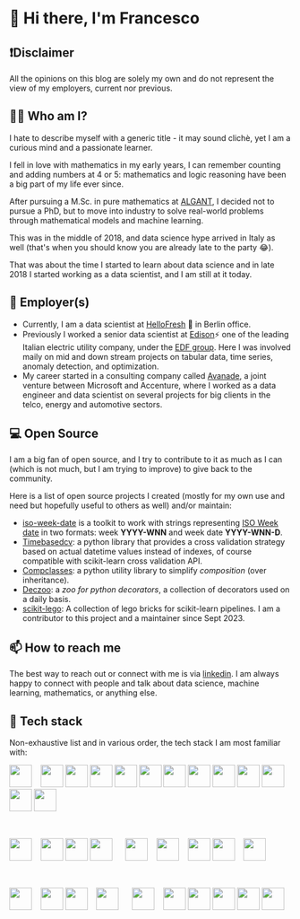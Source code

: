 # 👋 Hi there, I'm Francesco
  
## ❗Disclaimer

All the opinions on this blog are solely my own and do not represent the view of my employers, current nor previous.

## 🦸‍♂️ Who am I?

I hate to describe myself with a generic title - it may sound clichè, yet I am a curious mind and a passionate learner.

I fell in love with mathematics in my early years, I can remember counting and adding numbers at 4 or 5: mathematics and logic reasoning have been a big part of my life ever since.

After pursuing a M.Sc. in pure mathematics at [ALGANT][algant], I decided not to pursue a PhD, but to move into industry to solve real-world problems through mathematical models and machine learning.

This was in the middle of 2018, and data science hype arrived in Italy as well (that's when you should know you are already late to the party 😂).

That was about the time I started to learn about data science and in late 2018 I started working as a data scientist, and I am still at it today.

## 💼 Employer(s)

- Currently, I am a data scientist at [HelloFresh][hello-fresh] 🍋 in Berlin office.
- Previously I worked a senior data scientist at [Edison][edison]⚡ one of the leading Italian electric utility company, under the [EDF group][edf]. Here I was involved maily on mid and down stream projects on tabular data, time series, anomaly detection, and optimization.
- My career started in a consulting company called [Avanade][avanade], a joint venture between Microsoft and Accenture, where I worked as a data engineer and data scientist on several projects for big clients in the telco, energy and automotive sectors.

## 💻 Open Source

I am a big fan of open source, and I try to contribute to it as much as I can (which is not much, but I am trying to improve) to give back to the community.

Here is a list of open source projects I created (mostly for my own use and need but hopefully useful to others as well) and/or maintain:

- [iso-week-date][iso-week-date] is a toolkit to work with strings representing [ISO Week date][iso-week-wiki] in two formats: week **YYYY-WNN** and week date **YYYY-WNN-D**.
- [Timebasedcv][timebasedcv]: a python library that provides a cross validation strategy based on actual datetime values instead of indexes, of course compatible with scikit-learn cross validation API.
- [Compclasses][compclasses]: a python utility library to simplify *composition* (over inheritance).
- [Deczoo][deczoo]: a *zoo for python decorators*, a collection of decorators used on a daily basis.
- [scikit-lego][sklego]: A collection of lego bricks for scikit-learn pipelines. I am a contributor to this project and a maintainer since Sept 2023.

## 📫 How to reach me

The best way to reach out or connect with me is via [linkedin][my-linkedin]. I am always happy to connect with people and talk about data science, machine learning, mathematics, or anything else.

## 🔧 Tech stack

Non-exhaustive list and in various order, the tech stack I am most familiar with:

[<img height="40" width="40" src="https://cdn.simpleicons.org/python">](https://www.python.org/) &nbsp;&nbsp;
[<img height="40" width="40" src="https://cdn.simpleicons.org/pandas">](https://pandas.pydata.org/)
[<img height="40" width="40" src="https://cdn.simpleicons.org/polars">](https://pola.rs/)
[<img height="40" width="40" src="https://cdn.simpleicons.org/numpy">](https://numpy.org/)
[<img height="40" width="40" src="https://cdn.simpleicons.org/scipy">](https://scipy.org/)
[<img height="40" width="40" src="https://cdn.simpleicons.org/scikitlearn">](https://scikit-learn.org/stable/)
[<img height="40" width="40" src="https://cdn.simpleicons.org/pytorch">](https://pytorch.org/)
[<img height="40" width="40" src="https://cdn.simpleicons.org/pydantic">](https://docs.pydantic.dev/latest/)
[<img height="40" width="40" src="https://cdn.simpleicons.org/fastapi">](https://fastapi.tiangolo.com/)
[<img height="40" width="40" src="https://cdn.simpleicons.org/plotly">](https://plotly.com/python/)
[<img height="40" width="40" src="https://cdn.simpleicons.org/pytest">](https://docs.pytest.org/)
[<img height="40" width="40" src="https://cdn.simpleicons.org/ruff">](https://docs.astral.sh/ruff/)
[<img height="40" width="40" src="https://cdn.simpleicons.org/pypi">](https://pypi.org/)

<br>

[<img height="40" width="40" src="https://cdn.simpleicons.org/rust">](https://www.rust-lang.org/) &nbsp;&nbsp;
[<img height="40" width="40" src="https://cdn.simpleicons.org/postgresql">](https://www.postgresql.org/)
[<img height="40" width="40" src="https://cdn.simpleicons.org/sqlite">](https://www.sqlite.org/index.html)
[<img height="40" width="40" src="https://cdn.simpleicons.org/presto">](https://prestodb.io/) &nbsp;&nbsp;&nbsp;&nbsp;
[<img height="40" width="40" src="https://cdn.simpleicons.org/docker">](https://docs.docker.com/) &nbsp;&nbsp;
[<img height="40" width="40" src="https://cdn.simpleicons.org/kubernetes">](https://kubernetes.io/) &nbsp;&nbsp;
[<img height="40" width="40" src="https://cdn.simpleicons.org/linux">](https://www.linux.org/)
[<img height="40" width="40" src="https://cdn.simpleicons.org/ubuntu">](https://ubuntu.com/) &nbsp;&nbsp;
[<img height="40" width="40" src="https://cdn.simpleicons.org/visualstudiocode">
](https://code.visualstudio.com/docs)

<br>

[<img height="40" width="40" src="https://cdn.simpleicons.org/git">](https://git-scm.com/) &nbsp;&nbsp;
[<img height="40" width="40" src="https://cdn.simpleicons.org/github">](https://github.com/)
[<img height="40" width="40" src="https://cdn.simpleicons.org/githubactions">](https://github.com/features/actions) &nbsp;&nbsp;
[<img height="40" width="40" src="https://cdn.simpleicons.org/bitbucket">](https://bitbucket.org/product) &nbsp;&nbsp;&nbsp;&nbsp;
[<img height="40" width="40" src="https://cdn.simpleicons.org/amazonaws">](https://aws.amazon.com/) &nbsp;&nbsp;
[<img height="40" width="40" src="https://cdn.simpleicons.org/amazons3">](https://docs.aws.amazon.com/s3/)
[<img height="40" width="40" src="https://cdn.simpleicons.org/amazonec2">](https://docs.aws.amazon.com/ec2/)
[<img height="40" width="40" src="https://cdn.simpleicons.org/amazoneks">](https://docs.aws.amazon.com/eks/)
[<img height="40" width="40" src="https://cdn.simpleicons.org/amazonrds">](https://docs.aws.amazon.com/rds/)
[<img height="40" width="40" src="https://cdn.simpleicons.org/awslambda">](https://docs.aws.amazon.com/lambda/)



[algant]: https://algant.eu/
[hello-fresh]: https://www.linkedin.com/company/hellofresh/com/
[edison]: https://www.edison.it/en
[edf]: https://www.edfenergy.com/
[avanade]: https://www.avanade.com/en
[iso-week-date]: https://fbruzzesi.github.io/iso-week-date/
[iso-week-wiki]: https://en.wikipedia.org/wiki/ISO_week_date
[timebasedcv]: https://fbruzzesi.github.io/timebasedcv/
[compclasses]: https://fbruzzesi.github.io/compclasses/
[deczoo]: https://fbruzzesi.github.io/deczoo/
[sklego]: https://koaning.github.io/scikit-lego/
[my-linkedin]: https://www.linkedin.com/in/francesco-bruzzesi/
